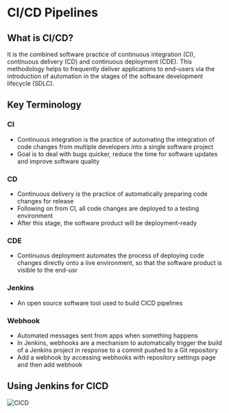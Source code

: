 # CI/CD Pipelines

## What is CI/CD?

It is the combined software practice of continuous integration (CI), continuous delivery (CD) and continuous deployment (CDE). This methodology helps to frequently deliver applications to end-users via the introduction of automation in the stages of the software development lifecycle (SDLC).

## Key Terminology

### CI

- Continuous integration is the practice of automating the integration of code changes from multiple developers into a single software project
- Goal is to deal with bugs quicker, reduce the time for software updates and improve software quality

### CD

- Continuous delivery is the practice of automatically preparing code changes for release
- Following on from CI, all code changes are deployed to a testing environment
- After this stage, the software product will be deployment-ready

### CDE

- Continuous deployment automates the process of deploying code changes directly onto a live environment, so that the software product is visible to the end-usr

### Jenkins

- An open source software tool used to build CICD pipelines

### Webhook

- Automated messages sent from apps when something happens
- In Jenkins, webhooks are a mechanism to automatically trigger the build of a Jenkins project in response to a commit pushed to a Git repository
- Add a webhook by accessing webhooks with repository settings page and then add webhook

## Using Jenkins for CICD

![CICD](https://user-images.githubusercontent.com/99980305/187885336-6fb1e9e2-840f-46c9-a8aa-34075012512a.png)



